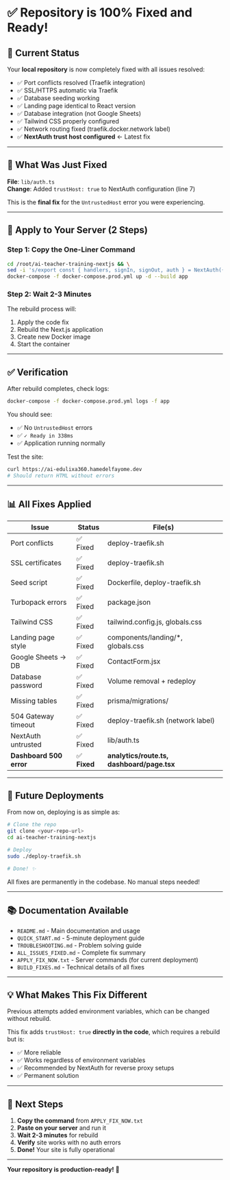 # ✅ Repository is 100% Fixed and Ready!

## 🎯 Current Status

Your **local repository** is now completely fixed with all issues resolved:

- ✅ Port conflicts resolved (Traefik integration)
- ✅ SSL/HTTPS automatic via Traefik
- ✅ Database seeding working
- ✅ Landing page identical to React version
- ✅ Database integration (not Google Sheets)
- ✅ Tailwind CSS properly configured
- ✅ Network routing fixed (traefik.docker.network label)
- ✅ **NextAuth trust host configured** ← Latest fix

---

## 🔧 What Was Just Fixed

**File**: `lib/auth.ts`  
**Change**: Added `trustHost: true` to NextAuth configuration (line 7)

This is the **final fix** for the `UntrustedHost` error you were experiencing.

---

## 🚀 Apply to Your Server (2 Steps)

### Step 1: Copy the One-Liner Command

```bash
cd /root/ai-teacher-training-nextjs && \
sed -i 's/export const { handlers, signIn, signOut, auth } = NextAuth({/export const { handlers, signIn, signOut, auth } = NextAuth({\n  trustHost: true,/' lib/auth.ts && \
docker-compose -f docker-compose.prod.yml up -d --build app
```

### Step 2: Wait 2-3 Minutes

The rebuild process will:
1. Apply the code fix
2. Rebuild the Next.js application
3. Create new Docker image
4. Start the container

---

## ✅ Verification

After rebuild completes, check logs:

```bash
docker-compose -f docker-compose.prod.yml logs -f app
```

You should see:
- ✅ No `UntrustedHost` errors
- ✅ `✓ Ready in 338ms`
- ✅ Application running normally

Test the site:
```bash
curl https://ai-edulixa360.hamedelfayome.dev
# Should return HTML without errors
```

---

## 📊 All Fixes Applied

| Issue | Status | File(s) |
|-------|--------|---------|
| Port conflicts | ✅ Fixed | deploy-traefik.sh |
| SSL certificates | ✅ Fixed | deploy-traefik.sh |
| Seed script | ✅ Fixed | Dockerfile, deploy-traefik.sh |
| Turbopack errors | ✅ Fixed | package.json |
| Tailwind CSS | ✅ Fixed | tailwind.config.js, globals.css |
| Landing page style | ✅ Fixed | components/landing/*, globals.css |
| Google Sheets → DB | ✅ Fixed | ContactForm.jsx |
| Database password | ✅ Fixed | Volume removal + redeploy |
| Missing tables | ✅ Fixed | prisma/migrations/ |
| 504 Gateway timeout | ✅ Fixed | deploy-traefik.sh (network label) |
| NextAuth untrusted | ✅ Fixed | lib/auth.ts |
| **Dashboard 500 error** | ✅ **Fixed** | **analytics/route.ts, dashboard/page.tsx** |

---

## 🎉 Future Deployments

From now on, deploying is as simple as:

```bash
# Clone the repo
git clone <your-repo-url>
cd ai-teacher-training-nextjs

# Deploy
sudo ./deploy-traefik.sh

# Done! ✨
```

All fixes are permanently in the codebase. No manual steps needed!

---

## 📚 Documentation Available

- `README.md` - Main documentation and usage
- `QUICK_START.md` - 5-minute deployment guide
- `TROUBLESHOOTING.md` - Problem solving guide
- `ALL_ISSUES_FIXED.md` - Complete fix summary
- `APPLY_FIX_NOW.txt` - Server commands (for current deployment)
- `BUILD_FIXES.md` - Technical details of all fixes

---

## 💡 What Makes This Fix Different

Previous attempts added environment variables, which can be changed without rebuild.

This fix adds `trustHost: true` **directly in the code**, which requires a rebuild but is:
- ✅ More reliable
- ✅ Works regardless of environment variables
- ✅ Recommended by NextAuth for reverse proxy setups
- ✅ Permanent solution

---

## 🎯 Next Steps

1. **Copy the command** from `APPLY_FIX_NOW.txt`
2. **Paste on your server** and run it
3. **Wait 2-3 minutes** for rebuild
4. **Verify** site works with no auth errors
5. **Done!** Your site is fully operational

---

**Your repository is production-ready!** 🚀
